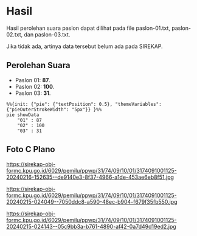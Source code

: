 # Hasil

Hasil perolehan suara paslon dapat dilihat pada file paslon-01.txt, paslon-02.txt, dan paslon-03.txt.

Jika tidak ada, artinya data tersebut belum ada pada SIREKAP.

## Perolehan Suara

 * Paslon 01: **87**.
 * Paslon 02: **100**.
 * Paslon 03: **31**.

```mermaid
%%{init: {"pie": {"textPosition": 0.5}, "themeVariables": {"pieOuterStrokeWidth": "5px"}} }%%
pie showData
    "01" : 87
    "02" : 100
    "03" : 31
```
## Foto C Plano

https://sirekap-obj-formc.kpu.go.id/6029/pemilu/ppwp/31/74/09/10/01/3174091001125-20240216-152635--de9140e3-8f37-4966-a1de-453ae6eb8f51.jpg

https://sirekap-obj-formc.kpu.go.id/6029/pemilu/ppwp/31/74/09/10/01/3174091001125-20240215-024049--7050ddc8-a590-48ec-b904-f679f35fb550.jpg

https://sirekap-obj-formc.kpu.go.id/6029/pemilu/ppwp/31/74/09/10/01/3174091001125-20240215-024143--05c9bb3a-b761-4890-af42-0a7d49d19ed2.jpg
